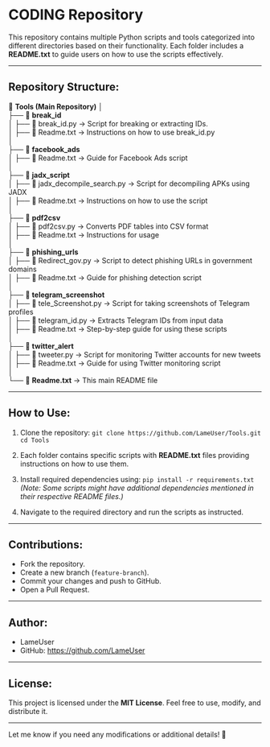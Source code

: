 CODING Repository
=================

This repository contains multiple Python scripts and tools categorized into different directories based on their functionality. Each folder includes a **README.txt** to guide users on how to use the scripts effectively.

----------------------------------------

Repository Structure:
---------------------

📂 **Tools (Main Repository)**
│  
├── 📂 **break_id**  
│   ├── 📝 break_id.py  → Script for breaking or extracting IDs.  
│   ├── 📄 Readme.txt  → Instructions on how to use break_id.py  
│  
├── 📂 **facebook_ads**  
│   ├── 📄 Readme.txt  → Guide for Facebook Ads script  
│  
├── 📂 **jadx_script**  
│   ├── 📝 jadx_decompile_search.py  → Script for decompiling APKs using JADX  
│   ├── 📄 Readme.txt  → Instructions on how to use the script  
│  
├── 📂 **pdf2csv**  
│   ├── 📝 pdf2csv.py  → Converts PDF tables into CSV format  
│   ├── 📄 Readme.txt  → Instructions for usage  
│  
├── 📂 **phishing_urls**  
│   ├── 📝 Redirect_gov.py  → Script to detect phishing URLs in government domains  
│   ├── 📄 Readme.txt  → Guide for phishing detection script  
│  
├── 📂 **telegram_screenshot**  
│   ├── 📝 tele_Screenshot.py  → Script for taking screenshots of Telegram profiles  
│   ├── 📝 telegram_id.py  → Extracts Telegram IDs from input data  
│   ├── 📄 Readme.txt  → Step-by-step guide for using these scripts  
│  
├── 📂 **twitter_alert**  
│   ├── 📝 tweeter.py  → Script for monitoring Twitter accounts for new tweets  
│   ├── 📄 Readme.txt  → Guide for using Twitter monitoring script  
│  
└── 📄 **Readme.txt**  → This main README file  

----------------------------------------

How to Use:
-----------
1. Clone the repository:
` git clone https://github.com/LameUser/Tools.git cd Tools `

2. Each folder contains specific scripts with **README.txt** files providing instructions on how to use them.

3. Install required dependencies using:
` pip install -r requirements.txt `
*(Note: Some scripts might have additional dependencies mentioned in their respective README files.)*

4. Navigate to the required directory and run the scripts as instructed.

----------------------------------------

Contributions:
--------------
- Fork the repository.
- Create a new branch (`feature-branch`).
- Commit your changes and push to GitHub.
- Open a Pull Request.

----------------------------------------

Author:
-------
- LameUser
- GitHub: https://github.com/LameUser

----------------------------------------

License:
--------
This project is licensed under the **MIT License**. Feel free to use, modify, and distribute it.

----------------------------------------

Let me know if you need any modifications or additional details! 🚀






